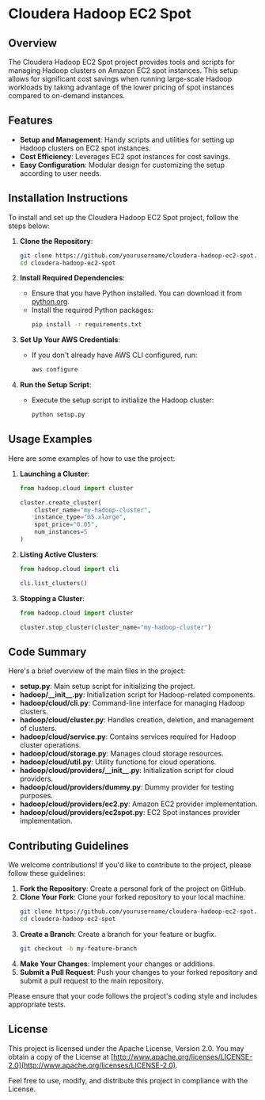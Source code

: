 # Cloudera Hadoop EC2 Spot

## Overview

The Cloudera Hadoop EC2 Spot project provides tools and scripts for managing Hadoop clusters on Amazon EC2 spot instances. This setup allows for significant cost savings when running large-scale Hadoop workloads by taking advantage of the lower pricing of spot instances compared to on-demand instances.

## Features

- **Setup and Management**: Handy scripts and utilities for setting up Hadoop clusters on EC2 spot instances.
- **Cost Efficiency**: Leverages EC2 spot instances for cost savings.
- **Easy Configuration**: Modular design for customizing the setup according to user needs.

## Installation Instructions

To install and set up the Cloudera Hadoop EC2 Spot project, follow the steps below:

1. **Clone the Repository**:
    ```bash
    git clone https://github.com/yourusername/cloudera-hadoop-ec2-spot.git
    cd cloudera-hadoop-ec2-spot
    ```

2. **Install Required Dependencies**:
    - Ensure that you have Python installed. You can download it from [python.org](https://www.python.org/).
    - Install the required Python packages:
      ```bash
      pip install -r requirements.txt
      ```

3. **Set Up Your AWS Credentials**:
    - If you don't already have AWS CLI configured, run:
      ```bash
      aws configure
      ```

4. **Run the Setup Script**:
    - Execute the setup script to initialize the Hadoop cluster:
      ```bash
      python setup.py
      ```

## Usage Examples

Here are some examples of how to use the project:

1. **Launching a Cluster**:
    ```python
    from hadoop.cloud import cluster

    cluster.create_cluster(
        cluster_name="my-hadoop-cluster",
        instance_type="m5.xlarge",
        spot_price="0.05",
        num_instances=5
    )
    ```

2. **Listing Active Clusters**:
    ```python
    from hadoop.cloud import cli

    cli.list_clusters()
    ```

3. **Stopping a Cluster**:
    ```python
    from hadoop.cloud import cluster

    cluster.stop_cluster(cluster_name="my-hadoop-cluster")
    ```

## Code Summary

Here's a brief overview of the main files in the project:

- **setup.py**: Main setup script for initializing the project.
- **hadoop/\_\_init\_\_.py**: Initialization script for Hadoop-related components.
- **hadoop/cloud/cli.py**: Command-line interface for managing Hadoop clusters.
- **hadoop/cloud/cluster.py**: Handles creation, deletion, and management of clusters.
- **hadoop/cloud/service.py**: Contains services required for Hadoop cluster operations.
- **hadoop/cloud/storage.py**: Manages cloud storage resources.
- **hadoop/cloud/util.py**: Utility functions for cloud operations.
- **hadoop/cloud/providers/\_\_init\_\_.py**: Initialization script for cloud providers.
- **hadoop/cloud/providers/dummy.py**: Dummy provider for testing purposes.
- **hadoop/cloud/providers/ec2.py**: Amazon EC2 provider implementation.
- **hadoop/cloud/providers/ec2spot.py**: EC2 Spot instances provider implementation.

## Contributing Guidelines

We welcome contributions! If you'd like to contribute to the project, please follow these guidelines:

1. **Fork the Repository**: Create a personal fork of the project on GitHub.
2. **Clone Your Fork**: Clone your forked repository to your local machine.
    ```bash
    git clone https://github.com/yourusername/cloudera-hadoop-ec2-spot.git
    cd cloudera-hadoop-ec2-spot
    ```
3. **Create a Branch**: Create a branch for your feature or bugfix.
    ```bash
    git checkout -b my-feature-branch
    ```
4. **Make Your Changes**: Implement your changes or additions.
5. **Submit a Pull Request**: Push your changes to your forked repository and submit a pull request to the main repository.

Please ensure that your code follows the project's coding style and includes appropriate tests.

## License

This project is licensed under the Apache License, Version 2.0. You may obtain a copy of the License at
[http://www.apache.org/licenses/LICENSE-2.0](http://www.apache.org/licenses/LICENSE-2.0).

Feel free to use, modify, and distribute this project in compliance with the License.